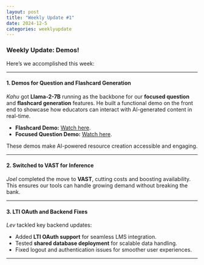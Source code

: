 ```yaml
---
layout: post  
title: "Weekly Update #1"  
date: 2024-12-5  
categories: weeklyupdate  
---
```


### Weekly Update: Demos!

Here’s we accomplished this week:

---

#### **1. Demos for Question and Flashcard Generation**  
*Kahu* got **Llama-2-7B** running as the backbone for our **focused question** and **flashcard generation** features. He built a functional demo on the front end to showcase how educators can interact with AI-generated content in real-time.

- **Flashcard Demo:** [Watch here](https://www.youtube.com/watch?v=Wlm2KXRD1AI).  
- **Focused Question Demo:** [Watch here](https://www.youtube.com/watch?v=E9b0CPNe6l4).  

These demos make AI-powered resource creation accessible and engaging.

---

#### **2. Switched to VAST for Inference**  
*Joel* completed the move to **VAST**, cutting costs and boosting availability. This ensures our tools can handle growing demand without breaking the bank.

---

#### **3. LTI OAuth and Backend Fixes**  
*Lev* tackled key backend updates:  
- Added **LTI OAuth support** for seamless LMS integration.  
- Tested **shared database deployment** for scalable data handling.  
- Fixed logout and authentication issues for smoother user experiences.  

---

